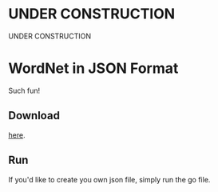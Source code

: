 UNDER CONSTRUCTION
==================

UNDER CONSTRUCTION

WordNet in JSON Format
======================

Such fun!

Download
--------

[here](https://dl.dropboxusercontent.com/u/20957649/wordnet/wordnet.json.gz).

Run
---

If you'd like to create you own json file, simply run the go file.

